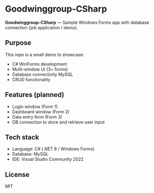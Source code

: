 # Goodwinggroup-CSharp

**Goodwinggroup-CSharp** — Sample Windows Forms app with database connection (job application / demo).

## Purpose
This repo is a small demo to showcase:
- C# WinForms development
- Multi-window UI (3+ forms)
- Database connectivity MySQL
- CRUD functionality

## Features (planned)
- Login window (Form 1)
- Dashboard window (Form 2)
- Data entry form (Form 3)
- DB connection to store and retrieve user input

## Tech stack
- Language: C# (.NET 8 / Windows Forms)
- Database: MySQL
- IDE: Visual Studio Community 2022

## License
MIT

